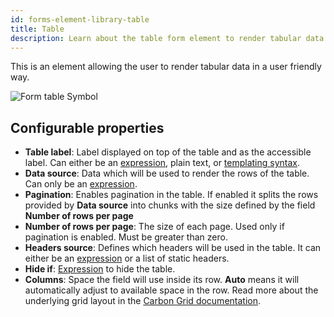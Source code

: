 ```yaml
---
id: forms-element-library-table
title: Table
description: Learn about the table form element to render tabular data.
---
```


This is an element allowing the user to render tabular data in a user friendly way.

![Form table Symbol](/img/form-icons/form-table.svg)

## Configurable properties

- **Table label**: Label displayed on top of the table and as the accessible label. Can either be an [expression](../../feel/language-guide/feel-expressions-introduction.md), plain text, or [templating syntax](../configuration/forms-config-templating-syntax.md).
- **Data source**: Data which will be used to render the rows of the table. Can only be an [expression](../../feel/language-guide/feel-expressions-introduction.md).
- **Pagination**: Enables pagination in the table. If enabled it splits the rows provided by **Data source** into chunks with the size defined by the field **Number of rows per page**
- **Number of rows per page**: The size of each page. Used only if pagination is enabled. Must be greater than zero.
- **Headers source**: Defines which headers will be used in the table. It can either be an [expression](../../feel/language-guide/feel-expressions-introduction.md) or a list of static headers.
- **Hide if**: [Expression](../../feel/language-guide/feel-expressions-introduction.md) to hide the table.
- **Columns**: Space the field will use inside its row. **Auto** means it will automatically adjust to available space in the row. Read more about the underlying grid layout in the [Carbon Grid documentation](https://carbondesignsystem.com/guidelines/2x-grid/overview).
